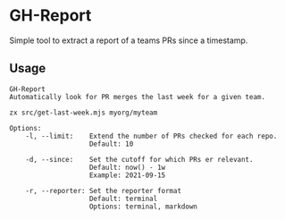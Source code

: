 # GH-Report

Simple tool to extract a report of a teams PRs since a timestamp.

## Usage 
```
GH-Report
Automatically look for PR merges the last week for a given team.

zx src/get-last-week.mjs myorg/myteam

Options:
    -l, --limit:    Extend the number of PRs checked for each repo. 
                    Default: 10
             
    -d, --since:    Set the cutoff for which PRs er relevant.
                    Default: now() - 1w
                    Example: 2021-09-15
                 
    -r, --reporter: Set the reporter format
                    Default: terminal
                    Options: terminal, markdown
```
